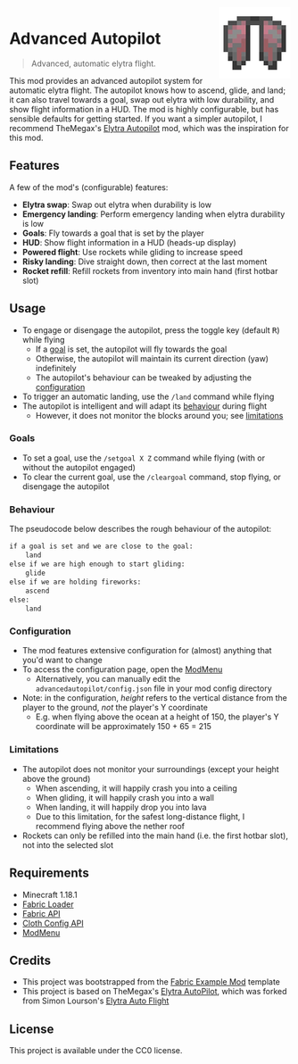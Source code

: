 <img align="right" src="src/main/resources/assets/advancedautopilot/icon_transparent.png">

# Advanced Autopilot

> Advanced, automatic elytra flight.

This mod provides an advanced autopilot system for automatic elytra flight. The autopilot knows how to ascend, glide, and land; it can also travel towards a goal, swap out elytra with low durability, and show flight information in a HUD. The mod is highly configurable, but has sensible defaults for getting started. If you want a simpler autopilot, I recommend TheMegax's [Elytra Autopilot](https://github.com/TheMegax/fabric-elytra-autopilot) mod, which was the inspiration for this mod.

## Features

A few of the mod's (configurable) features:
- **Elytra swap**: Swap out elytra when durability is low
- **Emergency landing**: Perform emergency landing when elytra durability is low
- **Goals**: Fly towards a goal that is set by the player
- **HUD**: Show flight information in a HUD (heads-up display)
- **Powered flight**: Use rockets while gliding to increase speed
- **Risky landing**: Dive straight down, then correct at the last moment
- **Rocket refill**: Refill rockets from inventory into main hand (first hotbar slot)

## Usage

- To engage or disengage the autopilot, press the toggle key (default <kbd>R</kbd>) while flying
  - If a [goal](#goals) is set, the autopilot will fly towards the goal
  - Otherwise, the autopilot will maintain its current direction (yaw) indefinitely
  - The autopilot's behaviour can be tweaked by adjusting the [configuration](#configuration)
- To trigger an automatic landing, use the `/land` command while flying
- The autopilot is intelligent and will adapt its [behaviour](#behaviour) during flight
    - However, it does not monitor the blocks around you; see [limitations](#limitations)

### Goals

- To set a goal, use the `/setgoal X Z` command while flying (with or without the autopilot engaged)
- To clear the current goal, use the `/cleargoal` command, stop flying, or disengage the autopilot

### Behaviour

The pseudocode below describes the rough behaviour of the autopilot:

```
if a goal is set and we are close to the goal:
    land
else if we are high enough to start gliding:
    glide
else if we are holding fireworks:
    ascend
else:
    land
```

### Configuration

- The mod features extensive configuration for (almost) anything that you'd want to change
- To access the configuration page, open the [ModMenu](https://www.curseforge.com/minecraft/mc-mods/modmenu)
  - Alternatively, you can manually edit the `advancedautopilot/config.json` file in your mod config directory
- Note: in the configuration, _height_ refers to the vertical distance from the player to the ground, _not_ the player's Y coordinate
    - E.g. when flying above the ocean at a height of 150, the player's Y coordinate will be approximately 150 + 65 = 215

### Limitations

- The autopilot does not monitor your surroundings (except your height above the ground)
    - When ascending, it will happily crash you into a ceiling
    - When gliding, it will happily crash you into a wall
    - When landing, it will happily drop you into lava
    - Due to this limitation, for the safest long-distance flight, I recommend flying above the nether roof
- Rockets can only be refilled into the main hand (i.e. the first hotbar slot), not into the selected slot

## Requirements

- Minecraft 1.18.1
- [Fabric Loader](https://fabricmc.net/use/installer)
- [Fabric API](https://www.curseforge.com/minecraft/mc-mods/fabric-api)
- [Cloth Config API](https://www.curseforge.com/minecraft/mc-mods/cloth-config)
- [ModMenu](https://www.curseforge.com/minecraft/mc-mods/modmenu)

## Credits

- This project was bootstrapped from the [Fabric Example Mod](https://github.com/FabricMC/fabric-example-mod) template
- This project is based on TheMegax's [Elytra AutoPilot](https://github.com/TheMegax/fabric-elytra-autopilot), which was forked from Simon Lourson's [Elytra Auto Flight](https://github.com/simonlourson/fabric-elytra-auto-flight)

## License

This project is available under the CC0 license.
